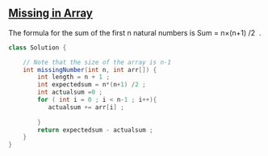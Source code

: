 ## [Missing in Array](https://www.geeksforgeeks.org/problems/missing-number-in-array1416/1?page=1&category=Arrays&company=TCS&sortBy=difficulty)

The formula for the sum of the first n natural numbers is 
Sum = n×(n+1) /2
​
 .
```java
class Solution {

    // Note that the size of the array is n-1
    int missingNumber(int n, int arr[]) {
        int length = n + 1 ;
        int expectedsum = n*(n+1) /2 ;
        int actualsum =0 ;
        for ( int i = 0 ; i < n-1 ; i++){
           actualsum += arr[i] ;
           
        }
        return expectedsum - actualsum ;
    }
}
```
